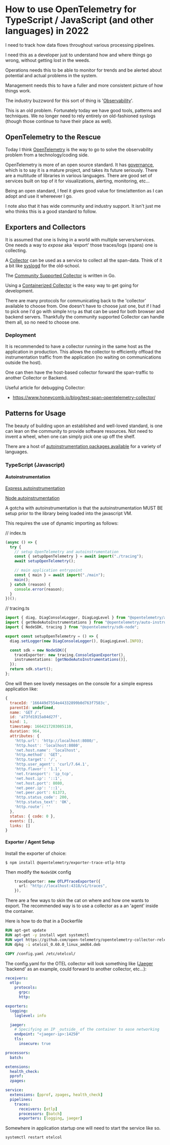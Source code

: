 # How to use OpenTelemetry for TypeScript / JavaScript (and other languages) in 2022

I need to track how data flows throughout various processing pipelines.

I need this as a developer just to understand how and where things go wrong, without getting lost in the weeds.

Operations needs this to be able to monitor for trends and be alerted about potential and actual problems in the system.

Management needs this to have a fuller and more consistent picture of how things work.

The industry buzzword for this sort of thing is '[Observability](https://en.wikipedia.org/wiki/Observability)'.

This is an old problem. Fortunately today we have good tools, patterns and techniques. We no longer need to rely entirely on old-fashioned syslogs (though those continue to have their place as well).

## OpenTelemetry to the Rescue
Today I think [OpenTelemetry](https://opentelemetry.io/) is the way to go to solve the observability problem from a technology/coding side.

OpenTelemetry is more of an open source standard. It has [governance](https://github.com/open-telemetry/community/blob/main/governance-charter.md), which is to say it is a mature project, and takes its future seriously. There are a multitude of libraries in various languages. There are good set of services built on top of it for visualizations, alerting, monitoring, etc...

Being an open standard, I feel it gives good value for time/attention as I can adopt and use it whereever I go.

I note also that it has wide community and industry support. It isn't just me who thinks this is a good standard to follow.


## Exporters and Collectors

It is assumed that one is living in a world with multiple servers/services. One needs a way to _expose_ aka 'export' those traces/logs (spans) one is collecting. 

A [Collector](https://opentelemetry.io/docs/collector/) can be used as a service to collect all the span-data. Think of it a bit like [syslogd](https://linux.die.net/man/8/syslogd) for the old-school.

The [Community Supported Collector](https://github.com/open-telemetry/opentelemetry-collector) is written in Go.

Using a [Containerized Collector](https://opentelemetry.io/docs/collector/getting-started/#docker) is the easy way to get going for development.

There are many protocols for communicating back to the 'collector' available to choose from. One doesn't have to choose just one, but if I had to pick one I'd go with simple `http` as that can be used for both browser and backend servers. Thankfully the community supported Collector can handle them all, so no need to choose one.

### Deployment
It is recommended to have a collector running in the same host as the application in production. This allows the collector to efficiently offload the instrumentation traffic from the application (no waiting on communications outside the host).

One can then have the host-based collector forward the span-traffic to another Collector or Backend.

Useful article for debugging Collector:
- https://www.honeycomb.io/blog/test-span-opentelemetry-collector/

## Patterns for Usage

The beauty of building upon an established and well-loved standard, is one can lean on the community to provide software resources. Not need to invent a wheel, when one can simply pick one up off the shelf.


There are a host of [autoinstrumentation packages available](https://opentelemetry.io/registry/?language=js&component=instrumentation) for a variety of languages.

### TypeScript (Javascript)

#### Autoinstrumentation

[Express autoinstrumentation ](https://github.com/open-telemetry/opentelemetry-js-contrib/tree/main/plugins/node/opentelemetry-instrumentation-express)

[Node autoinstrumentation](https://github.com/open-telemetry/opentelemetry-js-contrib)

A gotcha with autoinstrumentation is that the autoinstrumentation MUST BE setup prior to the library being loaded into the javascript VM.

This requires the use of dynamic importing as follows:

// index.ts
```ts
(async () => {
  try {
    // setup OpenTelemetry and autoinstrumentation
    const { setupOpenTelemetry } = await import("./tracing");
    await setupOpenTelemetry();

    // main application entrypoint
    const { main } = await import("./main");
    main();
  } catch (reason) {
    console.error(reason);
  }
})();

```

// tracing.ts
```ts
import { diag, DiagConsoleLogger, DiagLogLevel } from "@opentelemetry/api";
import { getNodeAutoInstrumentations } from "@opentelemetry/auto-instrumentations-node";
import { NodeSDK, tracing } from "@opentelemetry/sdk-node";

export const setupOpenTelemetry = () => {
  diag.setLogger(new DiagConsoleLogger(), DiagLogLevel.INFO);

  const sdk = new NodeSDK({
    traceExporter: new tracing.ConsoleSpanExporter(),
    instrumentations: [getNodeAutoInstrumentations()],
  });
  return sdk.start();
};

```

One will then see lovely messages on the console for a simple express application like:

```js
{
  traceId: '166449d7554e44332899b0d763f7583c',
  parentId: undefined,
  name: 'GET /',
  id: 'a73fd1915a84d27f',
  kind: 1,
  timestamp: 1664217203085110,
  duration: 964,
  attributes: {
    'http.url': 'http://localhost:8080/',
    'http.host': 'localhost:8080',
    'net.host.name': 'localhost',
    'http.method': 'GET',
    'http.target': '/',
    'http.user_agent': 'curl/7.64.1',
    'http.flavor': '1.1',
    'net.transport': 'ip_tcp',
    'net.host.ip': '::1',
    'net.host.port': 8080,
    'net.peer.ip': '::1',
    'net.peer.port': 61373,
    'http.status_code': 200,
    'http.status_text': 'OK',
    'http.route': ''
  },
  status: { code: 0 },
  events: [],
  links: []
}
```

#### Exporter / Agent Setup

Install the exporter of choice:

```
$ npm install @opentelemetry/exporter-trace-otlp-http
```

Then modify the `NodeSDK` config

```ts
    traceExporter: new OTLPTraceExporter({
      url: "http://localhost:4318/v1/traces",
    }),
```

There are a few ways to skin the cat on where and how one wants to export.
The recommended way is to use a collector as a an 'agent' inside the container.

Here is how to do that in a Dockerfile
```Dockerfile
RUN apt-get update
RUN apt-get -y install wget systemctl
RUN wget https://github.com/open-telemetry/opentelemetry-collector-releases/releases/download/v0.60.0/otelcol_0.60.0_linux_amd64.deb
RUN dpkg -i otelcol_0.60.0_linux_amd64.deb

COPY /config.yaml /etc/otelcol/
```

The config.yaml for the OTEL collector will look something like ([Jaeger](https://www.jaegertracing.io/) 'backend' as an example, could forward to another collector, etc...):

```yaml
receivers:
  otlp:
    protocols:
      grpc:
      http:

exporters:
  logging:
    loglevel: info

  jaeger:
    # Specifying an IP _outside_ of the container to ease networking
    endpoint: "<jaeger-ip>:14250"
    tls:
      insecure: true

processors:
  batch:

extensions:
  health_check:
  pprof:
  zpages:

service:
  extensions: [pprof, zpages, health_check]
  pipelines:
    traces:
      receivers: [otlp]
      processors: [batch]
      exporters: [logging, jaeger]

```

Somewhere in application startup one will need to start the service like so.

```
systemctl restart otelcol
```